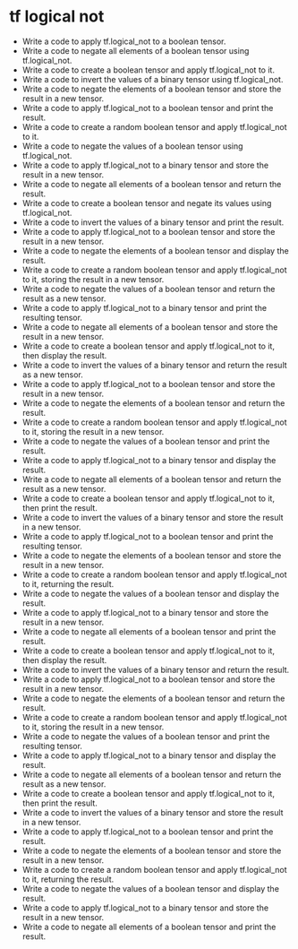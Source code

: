 # tf logical not

- Write a code to apply tf.logical_not to a boolean tensor.
- Write a code to negate all elements of a boolean tensor using tf.logical_not.
- Write a code to create a boolean tensor and apply tf.logical_not to it.
- Write a code to invert the values of a binary tensor using tf.logical_not.
- Write a code to negate the elements of a boolean tensor and store the result in a new tensor.
- Write a code to apply tf.logical_not to a boolean tensor and print the result.
- Write a code to create a random boolean tensor and apply tf.logical_not to it.
- Write a code to negate the values of a boolean tensor using tf.logical_not.
- Write a code to apply tf.logical_not to a binary tensor and store the result in a new tensor.
- Write a code to negate all elements of a boolean tensor and return the result.
- Write a code to create a boolean tensor and negate its values using tf.logical_not.
- Write a code to invert the values of a binary tensor and print the result.
- Write a code to apply tf.logical_not to a boolean tensor and store the result in a new tensor.
- Write a code to negate the elements of a boolean tensor and display the result.
- Write a code to create a random boolean tensor and apply tf.logical_not to it, storing the result in a new tensor.
- Write a code to negate the values of a boolean tensor and return the result as a new tensor.
- Write a code to apply tf.logical_not to a binary tensor and print the resulting tensor.
- Write a code to negate all elements of a boolean tensor and store the result in a new tensor.
- Write a code to create a boolean tensor and apply tf.logical_not to it, then display the result.
- Write a code to invert the values of a binary tensor and return the result as a new tensor.
- Write a code to apply tf.logical_not to a boolean tensor and store the result in a new tensor.
- Write a code to negate the elements of a boolean tensor and return the result.
- Write a code to create a random boolean tensor and apply tf.logical_not to it, storing the result in a new tensor.
- Write a code to negate the values of a boolean tensor and print the result.
- Write a code to apply tf.logical_not to a binary tensor and display the result.
- Write a code to negate all elements of a boolean tensor and return the result as a new tensor.
- Write a code to create a boolean tensor and apply tf.logical_not to it, then print the result.
- Write a code to invert the values of a binary tensor and store the result in a new tensor.
- Write a code to apply tf.logical_not to a boolean tensor and print the resulting tensor.
- Write a code to negate the elements of a boolean tensor and store the result in a new tensor.
- Write a code to create a random boolean tensor and apply tf.logical_not to it, returning the result.
- Write a code to negate the values of a boolean tensor and display the result.
- Write a code to apply tf.logical_not to a binary tensor and store the result in a new tensor.
- Write a code to negate all elements of a boolean tensor and print the result.
- Write a code to create a boolean tensor and apply tf.logical_not to it, then display the result.
- Write a code to invert the values of a binary tensor and return the result.
- Write a code to apply tf.logical_not to a boolean tensor and store the result in a new tensor.
- Write a code to negate the elements of a boolean tensor and return the result.
- Write a code to create a random boolean tensor and apply tf.logical_not to it, storing the result in a new tensor.
- Write a code to negate the values of a boolean tensor and print the resulting tensor.
- Write a code to apply tf.logical_not to a binary tensor and display the result.
- Write a code to negate all elements of a boolean tensor and return the result as a new tensor.
- Write a code to create a boolean tensor and apply tf.logical_not to it, then print the result.
- Write a code to invert the values of a binary tensor and store the result in a new tensor.
- Write a code to apply tf.logical_not to a boolean tensor and print the result.
- Write a code to negate the elements of a boolean tensor and store the result in a new tensor.
- Write a code to create a random boolean tensor and apply tf.logical_not to it, returning the result.
- Write a code to negate the values of a boolean tensor and display the result.
- Write a code to apply tf.logical_not to a binary tensor and store the result in a new tensor.
- Write a code to negate all elements of a boolean tensor and print the result.